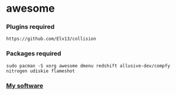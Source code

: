 # awesome

### Plugins required

```
https://github.com/Elv13/collision
```

### Packages required

```
sudo pacman -S xorg awesome dmenu redshift allusive-dev/compfy nitrogen udiskie flameshot
```

### [My software](https://github.com/Good1Cheese/LinuxSetup)

